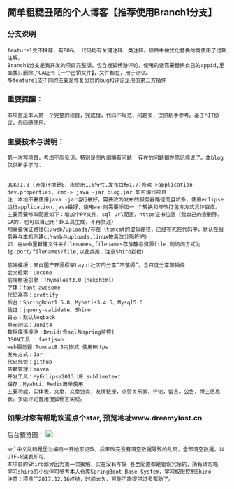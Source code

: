 ## 简单粗糙丑陋的个人博客【推荐使用Branch1分支】
### 分支说明
    feature1支不推荐，有BUG。 代码均有关键注释，类注释。项目中被优化替换的类使用了过期注解。
    Branch1分支是我开发的项目完整版，包含搜狐畅游评论，使用的话需要替换自己的appid,里面我只删除了CA证书【一个密钥文件】，文件都在，用于测试。
    与feature1支不同的主要是修复分页的bug和评论是用的第三方插件

### 重要提醒：
    本项目是本人第一个完整的项目，完成慢，代码不规范，问题多，仅供新手参考。基于MIT协议，代码随便用。

### 主要技术与说明：  
    第一次写项目，考虑不周见谅。特别是图片缩略有问题  存在的问题都在笔记墙说了。本blog仅供新手学习.


    JDK:1.8 (开发环境是8，未使用1.8特性,发布目标1.7)修改->application-dev.properties, cmd-> java -jar blog.jar 即可运行项目 
    注：本地不要使用java -jar运行最好，需要改为发布的服务器路径而且坑多，使用eclipse运行application.java最好，使用war则需要添加一 个转换和修改打包方方式具体百度。 
    主要需要修改配置如下：增加个PV文件，sql url配置，https证书位置（我自己的会删除，CA的，也可以自己用jdk工具生成，不再赘述） 
    均需要保证路径C:/web/uploads/存在（tomcat的虚拟路径，已经写死在代码中，默认在服务器与本机创建c:\web与uploads,linux按着改分隔符吧）
    如：在web里新建文件夹filenames,filenames存放静态资源file,则访问方式为ip:port/filenames/file,以此类推，注意Shiro拦截）
    
    前端模板：来自国产开源框架Layui社区的分享“不落阁”，含百度分享等插件
    全文检索：Lucene
    前端模板引擎：Thymeleaf3.0（nekohtml）
    字体：font-awesome
    代码高亮：prettify
    后台：SpringBoot1.5.8、Mybatis3.4.5、Mysql5.6
    验证：jquery-validate、Shiro
    日志：默认logback
    单元测试：Junit4
    数据库连接池：Druid(含sql与spring监控)
    JSON工具 ：fastjson
    web服务器:Tomcat8.5内嵌式 使用Https
    发布方式：Jar
    代码托管：github
    依赖管理：maven
    开发工具：MyEclipse2013 UE sublimetext
    缓存：Myabti、Redis简单使用  
    主要功能，实体表，文章，文章分类，友情链接，点赞关系表，评论，留言。公告，博主信息表。多级评论暂用搜狐畅言实现。 
  
###  如果对您有帮助欢迎点个star, 预览地址www.dreamylost.cn
后台预览图：
![](https://github.com/jxnu-liguobin/SpringBoot-Blog-Personal/blob/Branch1/blog/src/main/resources/%E5%90%8E%E5%8F%B0%E9%A2%84%E8%A7%88.png)

    sql中文乱码是因为编码一开始忘记改，后来改完没有清空数据导致的乱码，全部清空数据，以UTF-8建表即可。
    本项目的Shiro部分因为第一次接触，实在没有写好 甚至配置都是错误冗余的，所有请忽略
    学习shiro的小伙伴可参考本人仓库SpringBoot-Base-System，学习权限控制Shiro
    注意：项目于2017.12.16终结，时间太久，可能不能提供过多帮助了。
